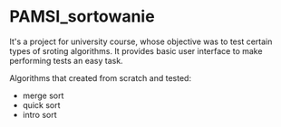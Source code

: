 # PAMSI_sortowanie

It's a project for university course, whose objective was to test certain types of sroting algorithms. 
It provides basic user interface to make performing tests an easy task.

Algorithms that created from scratch and tested:
- merge sort
- quick sort
- intro sort
